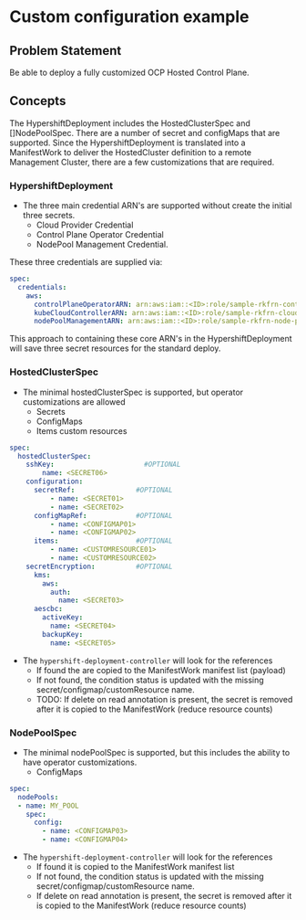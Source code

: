 # Custom configuration example

## Problem Statement
Be able to deploy a fully customized OCP Hosted Control Plane.

## Concepts
The HypershiftDeployment includes the HostedClusterSpec and []NodePoolSpec. There are a number of secret and configMaps that are supported. Since the HypershiftDeployment is translated into a ManifestWork to deliver the HostedCluster definition to a remote Management Cluster, there are a few customizations that are required.

### HypershiftDeployment
* The three main credential ARN's are supported without create the initial three secrets.
  * Cloud Provider Credential
  * Control Plane Operator Credential
  * NodePool Management Credential.

These three credentials are supplied via:
```yaml
spec:
  credentials:
    aws:
      controlPlaneOperatorARN: arn:aws:iam::<ID>:role/sample-rkfrn-control-plane-operator
      kubeCloudControllerARN: arn:aws:iam::<ID>:role/sample-rkfrn-cloud-controller
      nodePoolManagementARN: arn:aws:iam::<ID>:role/sample-rkfrn-node-pool
```
This approach to containing these core ARN's in the HypershiftDeployment will save three secret resources for the standard deploy.

### HostedClusterSpec
* The minimal hostedClusterSpec is supported, but operator customizations are allowed
  * Secrets
  * ConfigMaps
  * Items  custom resources
```yaml
spec:
  hostedClusterSpec:
    sshKey:                      #OPTIONAL
        name: <SECRET06>
    configuration:
      secretRef:               #OPTIONAL
          - name: <SECRET01>
          - name: <SECRET02>
      configMapRef:            #OPTIONAL
          - name: <CONFIGMAP01>
          - name: <CONFIGMAP02>
      items:                   #OPTIONAL
          - name: <CUSTOMRESOURCE01>
          - name: <CUSTOMRESOURCE02>
    secretEncryption:          #OPTIONAL
      kms:
        aws:
          auth:
            name: <SECRET03>
      aescbc:
        activeKey:
          name: <SECRET04>
        backupKey:
          name: <SECRET05>
```
* The `hypershift-deployment-controller` will look for the references
  * If found the are copied to the ManifestWork manifest list (payload)
  * If not found, the condition status is updated with the missing secret/configmap/customResource name.
  * TODO: If delete on read annotation is present, the secret is removed after it is copied to the ManifestWork (reduce resource counts)

### NodePoolSpec
* The minimal nodePoolSpec is supported, but this includes the ability to have operator customizations.
  * ConfigMaps
```yaml
spec:
  nodePools:
  - name: MY_POOL
    spec:
      config:     
        - name: <CONFIGMAP03>
        - name: <CONFIGMAP04>
```
* The `hypershift-deployment-controller` will look for the references
  * If found it is copied to the ManifestWork manifest list
  * If not found, the condition status is updated with the missing secret/configmap/customResource name.
  * If delete on read annotation is present, the secret is removed after it is copied to the ManifestWork (reduce resource counts)